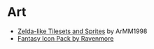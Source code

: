 # Art

- [Zelda-like Tilesets and Sprites](https://opengameart.org/content/zelda-like-tilesets-and-sprites) by ArMM1998
- [Fantasy Icon Pack by Ravenmore](https://opengameart.org/content/fantasy-icon-pack-by-ravenmore-0)